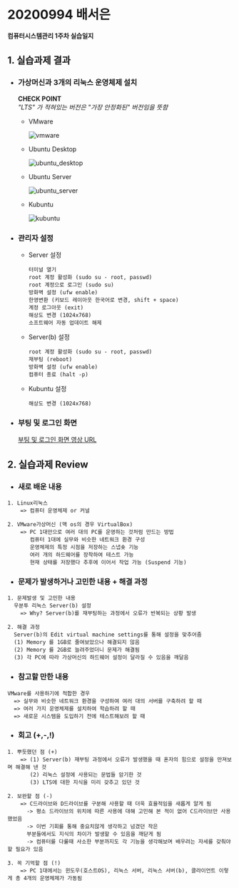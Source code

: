 # 20200994 배서은
**컴퓨터시스템관리 1주차 실습일지**

## 1. 실습과제 결과

* ### **가상머신과 3개의 리눅스 운영체제 설치**
  
  **CHECK POINT** <br>
  *"LTS" 가 적혀있는 버전은 "가장 안정화된" 버전임을 뜻함*

  - VMware

    ![vmware](https://user-images.githubusercontent.com/77660379/109816988-b7678f00-7c74-11eb-8a46-ae8857d4be55.JPG)
  
  - Ubuntu Desktop

    ![ubuntu_desktop](https://user-images.githubusercontent.com/77660379/109817514-5be9d100-7c75-11eb-8279-ba6a14c3bb69.JPG)
    
  - Ubuntu Server

    ![ubuntu_server](https://user-images.githubusercontent.com/77660379/109817962-d74b8280-7c75-11eb-93bd-aa8096cf5ca8.JPG)
  
  - Kubuntu

    ![kubuntu](https://user-images.githubusercontent.com/77660379/109818045-eb8f7f80-7c75-11eb-91d8-6a59b79f5a3f.JPG)

* ### **관리자 설정**
  - Server 설정
    ```
    터미널 열기
    root 계정 활성화 (sudo su - root, passwd)
    root 계정으로 로그인 (sudo su)
    방화벽 설정 (ufw enable)
    한영변환 (키보드 레이아웃 한국어로 변경, shift + space)
    계정 로그아웃 (exit)
    해상도 변경 (1024x768)
    소프트웨어 자동 업데이트 해제
    ```
  - Server(b) 설정
    ```
    root 계정 활성화 (sudo su - root, passwd)
    재부팅 (reboot)
    방화벽 설정 (ufw enable)
    컴퓨터 종료 (halt -p)
    ```
  - Kubuntu 설정
    ```
    해상도 변경 (1024x768)
    ```

* ### **부팅 및 로그인 화면** <br>
    [부팅 및 로그인 화면 영상 URL](https://lsh424.tistory.com/37)

## 2. 실습과제 Review
* ### **새로 배운 내용**
```
1. Linux리눅스
    => 컴퓨터 운영체제 or 커널

2. VMware가상머신 (맥 os의 경우 VirtualBox)
    => PC 1대만으로 여러 대의 PC를 운영하는 것처럼 만드는 방법
       컴퓨터 1대에 실무와 비슷한 네트워크 환경 구성
       운영체제의 특정 시점을 저장하는 스냅숏 기능
       여러 개의 하드웨어를 장착하여 테스트 가능
       현재 상태를 저장했다 추후에 이어서 작업 가능 (Suspend 기능)
```

* ### **문제가 발생하거나 고민한 내용 + 해결 과정**
```
1. 문제발생 및 고민한 내용
  우분투 리눅스 Server(b) 설정
    => Why? Server(b)를 재부팅하는 과정에서 오류가 반복되는 상황 발생

2. 해결 과정
  Server(b)의 Edit virtual machine settings를 통해 설정을 맞추어줌
  (1) Memory 를 1GB로 줄여보았으나 해결되지 않음
  (2) Memory 를 2GB로 늘려주었더니 문제가 해결됨
  (3) 각 PC에 따라 가상머신의 하드웨어 설정이 달라질 수 있음을 깨달음 
```

* ### **참고할 만한 내용**
```
VMware를 사용하기에 적합한 경우
  => 실무와 비슷한 네트워크 환경을 구성하여 여러 대의 서버를 구축하려 할 때
  => 여러 가지 운영체제를 설치하여 학습하려 할 때
  => 새로운 시스템을 도입하기 전에 테스트해보려 할 때
```

* ### **회고 (+,-,!)**
```
1. 뿌듯했던 점 (+)
    => (1) Server(b) 재부팅 과정에서 오류가 발생했을 때 혼자의 힘으로 설정을 만져보며 해결해 낸 것
       (2) 리눅스 설정에 사용되는 문법들 암기한 것
       (3) LTS에 대한 지식을 미리 갖추고 있던 것

2. 보완할 점 (-)
    => C드라이브와 D드라이브를 구분해 사용할 때 더욱 효율적임을 새롭게 알게 됨 
      -> 평소 드라이브의 위치에 따른 사용에 대해 고민해 본 적이 없어 C드라이브만 사용했었음 
      -> 이번 기회를 통해 중요치않게 생각하고 넘겼던 작은 
      부분들에서도 지식의 차이가 발생할 수 있음을 깨닫게 됨
      -> 컴퓨터를 다룰때 사소한 부분까지도 각 기능을 생각해보며 배우려는 자세를 갖춰야할 필요가 있음
      
3. 꼭 기억할 점 (!) 
    => PC 1대에서는 윈도우(호스트OS), 리눅스 서버, 리눅스 서버(b), 클라이언트 이렇게 총 4개의 운영체제가 가동됨
```